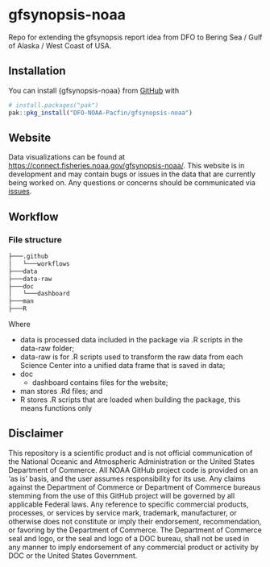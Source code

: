 # gfsynopsis-noaa
Repo for extending the gfsynopsis report idea from DFO to Bering Sea / Gulf of Alaska / West Coast of USA.

## Installation

You can install {gfsynopsis-noaa} from [GitHub](https://github.com/) with

``` r
# install.packages("pak")
pak::pkg_install("DFO-NOAA-Pacfin/gfsynopsis-noaa")
```

## Website

Data visualizations can be found at https://connect.fisheries.noaa.gov/gfsynopsis-noaa/. This website is in development and may contain bugs or issues in the data that are currently being worked on. Any questions or concerns should be communicated via [issues](https://github.com/DFO-NOAA-Pacific/gfsynopsis-noaa/issues).

## Workflow

### File structure


```bash
├───.github
│   └───workflows
├───data
├───data-raw
├───doc
│   └───dashboard
├───man
├───R

```

Where

- data is processed data included in the package via .R scripts in the data-raw 
folder;
- data-raw is for .R scripts used to transform the raw data from each Science 
Center into a unified data frame that is saved in data;
- doc
  - dashboard contains files for the website;
- man stores .Rd files; and
- R stores .R scripts that are loaded when building the package, this
  means functions only

## Disclaimer

This repository is a scientific product and is not official
communication of the National Oceanic and Atmospheric Administration or
the United States Department of Commerce. All NOAA GitHub project code
is provided on an ‘as is’ basis, and the user assumes responsibility for
its use. Any claims against the Department of Commerce or Department of
Commerce bureaus stemming from the use of this GitHub project will be
governed by all applicable Federal laws. Any reference to specific
commercial products, processes, or services by service mark, trademark,
manufacturer, or otherwise does not constitute or imply their
endorsement, recommendation, or favoring by the Department of Commerce.
The Department of Commerce seal and logo, or the seal and logo of a DOC
bureau, shall not be used in any manner to imply endorsement of any
commercial product or activity by DOC or the United States Government.
